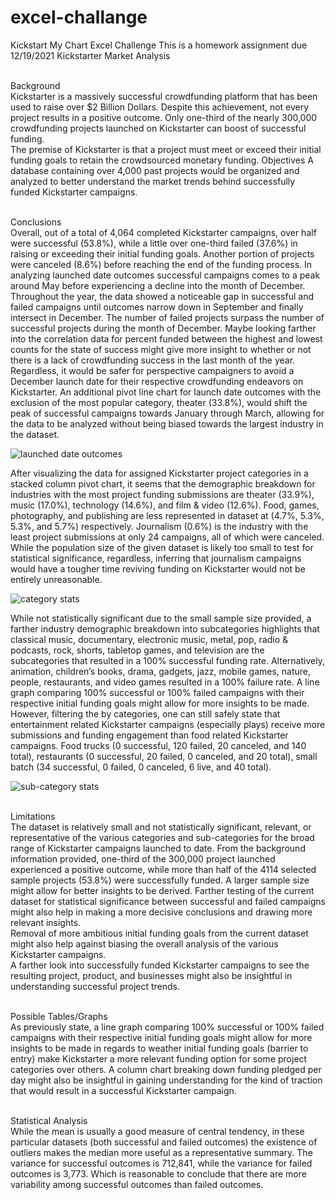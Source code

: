 # excel-challange
Kickstart My Chart Excel Challenge
This is a homework assignment due 12/19/2021
Kickstarter Market Analysis 

<br> Background </br> 
Kickstarter is a massively successful crowdfunding platform that has been used to raise over $2 Billion Dollars. Despite this achievement, not every project results in a positive outcome. Only one-third of the nearly 300,000 crowdfunding projects launched on Kickstarter can boost of successful funding.    
The premise of Kickstarter is that a project must meet or exceed their initial funding goals to retain the crowdsourced monetary funding. 
Objectives
A database containing over 4,000 past projects would be organized and analyzed to better understand the market trends behind successfully funded Kickstarter campaigns. 

<br> Conclusions </br>
Overall, out of a total of 4,064 completed Kickstarter campaigns, over half were successful (53.8%), while a little over one-third failed (37.6%) in raising or exceeding their initial funding goals. Another portion of projects were canceled (8.6%) before reaching the end of the funding process. In analyzing launched date outcomes successful campaigns comes to a peak around May before experiencing a decline into the month of December. Throughout the year, the data showed a noticeable gap in successful and failed campaigns until outcomes narrow down in September and finally intersect in December. The number of failed projects surpass the number of successful projects during the month of December. Maybe looking farther into the correlation data for percent funded between the highest and lowest counts for the state of success might give more insight to whether or not there is a lack of crowdfunding success in the last month of the year. Regardless, it would be safer for perspective campaigners to avoid a December launch date for their respective crowdfunding endeavors on Kickstarter. 
An additional pivot line chart for launch date outcomes with the exclusion of the most popular category, theater (33.8%), would shift the peak of successful campaigns towards January through March, allowing for the data to be analyzed without being biased towards the largest industry in the dataset.    

![launched date outcomes](https://github.com/christin-c-sok/excel-challange/blob/main/images/ccs_lanuchdateoutcomes.png)

After visualizing the data for assigned Kickstarter project categories in a stacked column pivot chart, it seems that the demographic breakdown for industries with the most project funding submissions are theater (33.9%), music (17.0%), technology (14.6%), and film & video (12.6%). Food, games, photography, and publishing are less represented in dataset at (4.7%, 5.3%, 5.3%, and 5.7%) respectively. Journalism (0.6%) is the industry with the least project submissions at only 24 campaigns, all of which were canceled. While the population size of the given dataset is likely too small to test for statistical significance, regardless, inferring that journalism campaigns would have a tougher time reviving funding on Kickstarter would not be entirely unreasonable.  

![category stats](https://github.com/christin-c-sok/excel-challange/blob/main/images/ccs_categorystats.png)
  
While not statistically significant due to the small sample size provided, a farther industry demographic breakdown into subcategories highlights that classical music, documentary, electronic music, metal, pop, radio & podcasts, rock, shorts, tabletop games, and television are the subcategories that resulted in a 100% successful funding rate. Alternatively, animation, children’s books, drama, gadgets, jazz, mobile games, nature, people, restaurants, and video games resulted in a 100% failure rate. A line graph comparing 100% successful or 100% failed campaigns with their respective initial funding goals might allow for more insights to be made. However, filtering the by categories, one can still safely state that entertainment related Kickstarter campaigns (especially plays) receive more submissions and funding engagement than food related Kickstarter campaigns. Food trucks (0 successful, 120 failed, 20 canceled, and 140 total), restaurants (0 successful, 20 failed, 0 canceled, and 20 total), small batch (34 successful, 0 failed, 0 canceled, 6 live, and 40 total).      

![sub-category stats](https://github.com/christin-c-sok/excel-challange/blob/main/images/ccs_subcategorystats.png)

<br> Limitations </br>
The dataset is relatively small and not statistically significant, relevant, or representative of the various categories and sub-categories for the broad range of Kickstarter campaigns launched to date. From the background information provided, one-third of the 300,000 project launched experienced a positive outcome, while more than half of the 4114 selected sample projects (53.8%) were successfully funded. A larger sample size might allow for better insights to be derived. Farther testing of the current dataset for statistical significance between successful and failed campaigns might also help in making a more decisive conclusions and drawing more relevant insights.    
Removal of more ambitious initial funding goals from the current dataset might also help against biasing the overall analysis of the various Kickstarter campaigns.     
A farther look into successfully funded Kickstarter campaigns to see the resulting project, product, and businesses might also be insightful in understanding successful project trends.  

<br> Possible Tables/Graphs </br> 
As previously state, a line graph comparing 100% successful or 100% failed campaigns with their respective initial funding goals might allow for more insights to be made in regards to weather initial funding goals (barrier to entry) make Kickstarter a more relevant funding option for some project categories over others. 
A column chart breaking down funding pledged per day might also be insightful in gaining understanding for the kind of traction that would result in a successful Kickstarter campaign. 

<br> Statistical Analysis </br>
While the mean is usually a good measure of central tendency, in these particular datasets (both successful and failed outcomes) the existence of outliers makes the median more useful as a representative summary. 
The variance for successful outcomes is 712,841, while the variance for failed outcomes is 3,773. Which is reasonable to conclude that there are more variability among successful outcomes than failed outcomes.  

